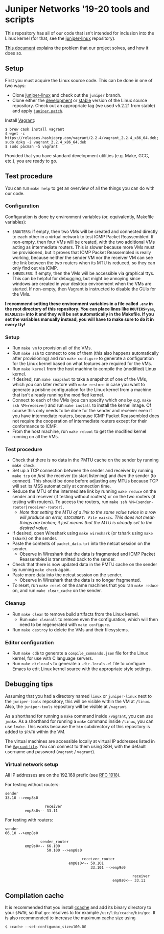 # Juniper Networks '19-20 tools and scripts

This repository has all of our code that isn't intended for inclusion
into the Linux kernel (for that, see the
[juniper-linux](https://github.com/raxod502/juniper-linux)
repository).

[This document](doc/about.md) explains the problem that our project
solves, and how it does so.

## Setup

First you must acquire the Linux source code. This can be done in one
of two ways:

* Clone [juniper-linux](https://github.com/raxod502/juniper-linux) and
  check out the `juniper` branch.
* Clone either the
  [development](https://git.kernel.org/pub/scm/linux/kernel/git/torvalds/linux.git/)
  or
  [stable](https://git.kernel.org/pub/scm/linux/kernel/git/stable/linux.git/)
  version of the Linux source repository. Check out an appropriate tag
  (we used v5.2.21 from stable) and apply
  [`juniper.patch`](juniper.patch).

Install [Vagrant](https://www.vagrantup.com/):

    $ brew cask install vagrant
    $ wget -c https://releases.hashicorp.com/vagrant/2.2.4/vagrant_2.2.4_x86_64.deb; sudo dpkg -i vagrant_2.2.4_x86_64.deb
    $ sudo pacman -S vagrant

Provided that you have standard development utilities (e.g. Make, GCC,
etc.), you are ready to go.

## Test procedure

You can run `make help` to get an overview of all the things you can
do with our code.

### Configuration

Configuration is done by environment variables (or, equivalently,
Makefile variables):

* `$ROUTERS`: if empty, then two VMs will be created and connected
  directly to each other in a virtual network to test ICMP Packet
  Reassembled. If non-empty, then four VMs will be created, with the
  two additional VMs acting as intermediate routers. This is slower
  because more VMs must be provisioned, but it proves that ICMP Packet
  Reassembled is really working, because neither the sender VM nor the
  receiver VM can see the link between the two routers when its MTU is
  reduced, so they can only find out via ICMP.
* `$HEADLESS`: if empty, then the VMs will be accessible via graphical
  ttys. This can be helpful for debugging, but might be annoying since
  windows are created in your desktop environment when the VMs are
  started. If non-empty, then Vagrant is instructed to disable the
  GUIs for the VMs.

**I recommend setting these environment variables in a file called
`.env` in the root directory of this repository. You can place lines
like `ROUTERS=yes`, `HEADLESS=` into it and they will be set
automatically in the Makefile. If you set the variables manually
instead, you will have to make sure to do it in every tty!**

### Setup

* Run `make vm` to provision all of the VMs.
* Run `make ssh` to connect to one of them (this also happens
  automatically after provisioning) and run `make configure` to
  generate a configuration for the Linux kernel based on what features
  are required for the VMs.
* Run `make kernel` from the host machine to compile the (modified)
  Linux kernel.
* If desired, run `make snapshot` to take a snapshot of one of the
  VMs, which you can later restore with `make restore` in case you
  want to generate a pristine configuration for the Linux kernel from
  a machine that isn't already running the modified kernel.
* Connect to each of the VMs (you can specify which one by e.g. `make
  ssh VM=receiver`) and run `make install` to install the kernel
  image. Of course this only needs to be done for the sender and
  receiver even if you have intermediate routers, because ICMP Packet
  Reassembled does not require the cooperation of intermediate
  routers except for their conformance to ICMP.
* From the host machine, run `make reboot` to get the modified kernel
  running on all the VMs.

### Test procedure

* Check that there is no data in the PMTU cache on the sender by
  running `make check`.
* Set up a TCP connection between the sender and receiver by running
  `make tcp` on *first* the receiver (to start listening) and *then*
  the sender (to connect). This should be done before adjusting any
  MTUs because TCP will set its MSS automatically at connection time.
* Reduce the MTU of the intermediate link by running `make reduce` on
  the sender and receiver (if testing without routers) or on the two
  routers (if testing with routers). To access the routers, run `make
  ssh VM=(sender-router|receiver-router)`.
    * *Note that setting the MTU of a link to the same value twice in
      a row will produce an error, `SIOCADDRT: File exists`. This does
      not mean things are broken; it just means that the MTU is
      already set to the desired value.*
* If desired, open Wireshark using `make wireshark` (or tshark using
  `make tshark`) on the sender.
* Paste the contents of `packet_data.txt` into the netcat session on
  the sender.
    * Observe in Wireshark that the data is fragmented and ICMP Packet
      Reassembled is transmitted back to the sender.
* Check that there is now updated data in the PMTU cache on the sender
  by running `make check` again.
* Paste more data into the netcat session on the sender.
    * Observe in Wireshark that the data is no longer fragmented.
* To reset, run `make reset` on the same machines that you ran `make
  reduce` on, and run `make clear_cache` on the sender.

### Cleanup

* Run `make clean` to remove build artifacts from the Linux kernel.
    * Run `make cleanall` to remove even the configuration, which will
      then need to be regenerated with `make configure`.
* Run `make destroy` to delete the VMs and their filesystems.

### Editor configuration

* Run `make cdb` to generate a `compile_commands.json` file for the
  Linux kernel, for use with C language servers.
* Run `make dirlocals` to generate a `.dir-locals.el` file to
  configure Emacs to edit Linux kernel source with the appropriate
  style settings.

## Debugging tips

Assuming that you had a directory named `linux` or `juniper-linux`
next to the `juniper-tools` repository, this will be visible within
the VM at `/linux`. Also, the `juniper-tools` repository will be
visible at `/vagrant`.

As a shorthand for running a `make` command inside `/vagrant`, you can
use `jmake`. As a shorthand for running a `make` command inside
`/linux`, you can use `lmake`. This works because the `bin`
subdirectory of this repository is added to `$PATH` within the VM.

The virtual machines are accessible locally at virtual IP addresses
listed in the [`Vagrantfile`](Vagrantfile). You can connect to them
using SSH, with the default username and password (`vagrant` /
`vagrant`).

### Virtual network setup

All IP addresses are on the 192.168 prefix (see [RFC
1918](https://tools.ietf.org/html/rfc1918)).

For testing without routers:

    sender
    33.10 -->enp8s0

                      receiver
             enp8s0<-- 33.11

For testing with routers:

    sender
    66.10 -->enp8s0

                    sender_router
             enp9s0<-- 66.100
                       50.100 -->enp8s0

                                       receiver_router
                                 enp8s0<-- 50.101
                                           33.101 -->enp9s0

                                                              receiver
                                                     enp8s0<-- 33.11

## Compilation cache

It is recommended that you install [ccache](https://ccache.dev/) and
add its binary directory to your `$PATH`, so that `gcc` resolves to
for example `/usr/lib/ccache/bin/gcc`. It is also recommended to
increase the maximum cache size using

    $ ccache --set-config=max_size=100.0G
